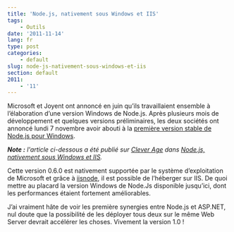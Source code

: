 ```yaml
---
title: 'Node.js, nativement sous Windows et IIS'
tags:
    - Outils
date: '2011-11-14'
lang: fr
type: post
categories:
    - default
slug: node-js-nativement-sous-windows-et-iis
section: default
2011:
    - '11'
---
```


Microsoft et Joyent ont annoncé en juin qu’ils travaillaient ensemble à l’élaboration d’une version Windows de Node.js. Après plusieurs mois de développement et quelques versions préliminaires, les deux sociétés ont annoncé lundi 7 novembre avoir abouti à la [première version stable de Node.js pour Windows](http://blogs.msdn.com/b/interoperability/archive/2011/11/07/first-stable-build-of-nodejs-on-windows-released.aspx).

<!--more-->

<em class="canonical">**Note&nbsp;:** l'article ci-dessous a été publié sur [Clever Age](http://www.clever-age.com/fr/) dans [Node.js, nativement sous Windows et IIS](http://blog.clever-age.com/fr/2011/11/14/node-js-nativement-sous-windows-et-iis/).</em>

Cette version 0.6.0 est nativement supportée par le système d’exploitation de Microsoft et grâce à [iisnode](http://tomasz.janczuk.org/2011/08/hosting-nodejs-applications-in-iis-on.html), il est possible de l’héberger sur IIS. De quoi mettre au placard la version Windows de Node.Js disponible jusqu’ici, dont les performances étaient fortement améliorables.

J’ai vraiment hâte de voir les première synergies entre Node.js et ASP.NET, nul doute que la possibilité de les déployer tous deux sur le même Web Server devrait accélérer les choses. Vivement la version 1.0 !
